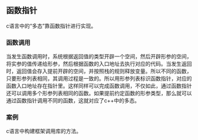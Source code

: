 ## 函数指针
c语言中的“多态”靠函数指针进行实现。

### 函数调用
当发生函数调用时，系统根据返回值的类型开辟一个空间，然后开辟形参的空间，将实参的值传递给形参，然后根据函数的入口地址去执行对应的代码。当发生返回时，返回值会存入提前开辟的空间，并按照栈的规则释放变量。所以不同的函数，只要形参列表相同，其调用过程是一致的。所以用形参列表标识函数指针，对应的函数入口地址存在指针里。这样同样可以完成函数调用，不仅如此，通过函数指针还可以调用多个形参列表相同的函数。如果提前约定函数的形参类型，那么就可以通过函数指针调用不同的函数，这就对应了c++中的多态。

### 案例
c语言中构建框架调用库的方法。
